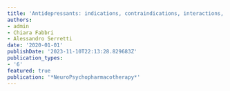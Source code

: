 ```yaml
---
title: 'Antidepressants: indications, contraindications, interactions, and side effects'
authors:
- admin
- Chiara Fabbri
- Alessandro Serretti
date: '2020-01-01'
publishDate: '2023-11-10T22:13:28.829683Z'
publication_types:
- '6'
featured: true
publication: '*NeuroPsychopharmacotherapy*'
---
```

